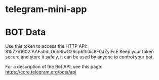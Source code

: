# telegram-mini-app

# BOT Data
Use this token to access the HTTP API:
8157761602:AAFa0dLOuhRiwGzRcp6fIi0ic8F0JZylFcE
Keep your token secure and store it safely, it can be used by anyone to control your bot.

For a description of the Bot API, see this page: https://core.telegram.org/bots/api

